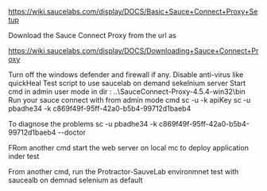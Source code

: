 https://wiki.saucelabs.com/display/DOCS/Basic+Sauce+Connect+Proxy+Setup

Download the Sauce Connect Proxy from the url as 

https://wiki.saucelabs.com/display/DOCS/Downloading+Sauce+Connect+Proxy

Turn off the windows defender and firewall if any.
  Disable anti-virus like quickHeal
  Test script to use saucelab on demand sekelnium server
  Start cmd in admin user mode in dir : ..\SauceConnect-Proxy-4.5.4-win32\bin
 Run your sauce connect with from admin mode cmd
  sc -u <userName> -k apiKey 
  sc -u pbadhe34 -k c869f49f-95ff-42a0-b5b4-99712d1baeb4

  To diagnose the problems
  sc -u pbadhe34 -k c869f49f-95ff-42a0-b5b4-99712d1baeb4 --doctor

  FRom another cmd start the web server on local mc to deploy application inder test

  From another cmd, run the Protractor-SauveLab environmnet test with saucealb on demnad selenium as default